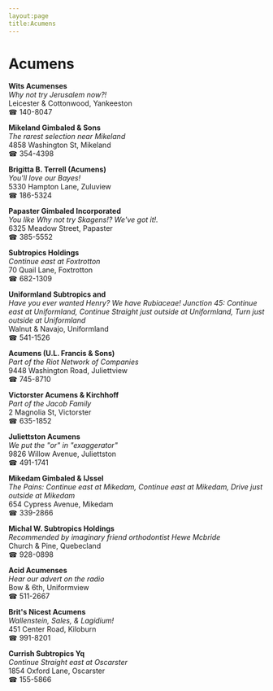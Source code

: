 ```yaml
---
layout:page
title:Acumens
---
```

# Acumens

**Wits Acumenses**  
_Why not try Jerusalem now?!_  
Leicester & Cottonwood, Yankeeston  
☎ 140-8047



**Mikeland Gimbaled & Sons**  
_The rarest selection near Mikeland_  
4858 Washington St, Mikeland  
☎ 354-4398



**Brigitta B. Terrell (Acumens)**  
_You'll love our Bayes!_  
5330 Hampton Lane, Zuluview  
☎ 186-5324



**Papaster Gimbaled Incorporated**  
_You like Why not try Skagens!? We've got it!._  
6325 Meadow Street, Papaster  
☎ 385-5552



**Subtropics Holdings**  
_Continue east at Foxtrotton_  
70 Quail Lane, Foxtrotton  
☎ 682-1309



**Uniformland Subtropics and**  
_Have you ever wanted Henry? We have Rubiaceae! 
Junction 45: Continue east at Uniformland, Continue Straight just outside at Uniformland, Turn just outside at Uniformland_  
Walnut & Navajo, Uniformland  
☎ 541-1526



**Acumens (U.L. Francis & Sons)**  
_Part of the Riot Network of Companies_  
9448 Washington Road, Juliettview  
☎ 745-8710



**Victorster Acumens & Kirchhoff**  
_Part of the Jacob Family_  
2 Magnolia St, Victorster  
☎ 635-1852



**Juliettston Acumens**  
_We put the "or" in "exaggerator"_  
9826 Willow Avenue, Juliettston  
☎ 491-1741



**Mikedam Gimbaled & IJssel**  
_The Pains: Continue east at Mikedam, Continue east at Mikedam, Drive just outside at Mikedam_  
654 Cypress Avenue, Mikedam  
☎ 339-2866



**Michal W. Subtropics Holdings**  
_Recommended by imaginary friend orthodontist Hewe Mcbride_  
Church & Pine, Quebecland  
☎ 928-0898



**Acid Acumenses**  
_Hear our advert on the radio_  
Bow & 6th, Uniformview  
☎ 511-2667



**Brit's Nicest Acumens**  
_Wallenstein, Sales, & Lagidium!_  
451 Center Road, Kiloburn  
☎ 991-8201



**Currish Subtropics Yq**  
_Continue Straight east at Oscarster_  
1854 Oxford Lane, Oscarster  
☎ 155-5866



